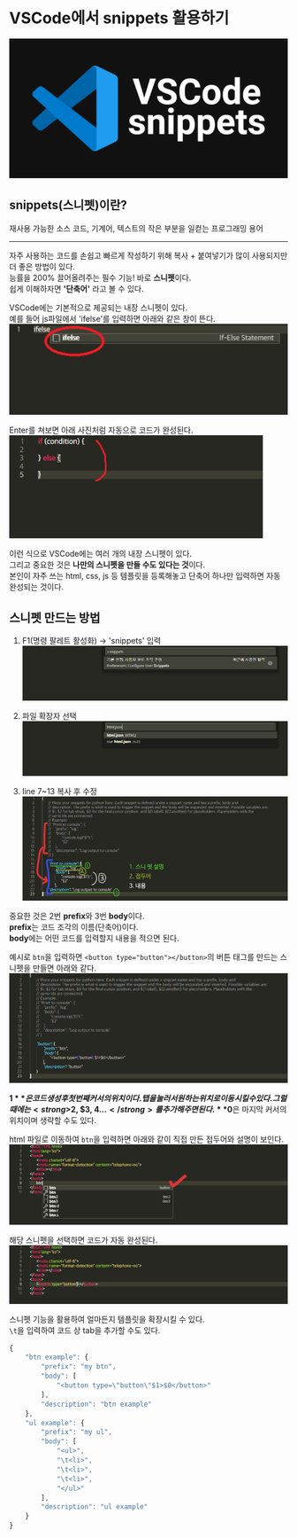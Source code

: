 # **VSCode에서 snippets 활용하기**

![snippets](thumb.jpg)

## **snippets(스니펫)이란?**
재사용 가능한 소스 코드, 기계어, 텍스트의 작은 부분을 일컫는 프로그래밍 용어

---

자주 사용하는 코드를 손쉽고 빠르게 작성하기 위해 복사 + 붙여넣기가 많이 사용되지만 더 좋은 방법이 있다.  
능률을 200% 끌어올려주는 필수 기능! 바로 **스니펫**이다.  
쉽게 이해하자면 **'단축어'** 라고 볼 수 있다.

VSCode에는 기본적으로 제공되는 내장 스니펫이 있다.  
예를 들어 js파일에서 'ifelse'를 입력하면 아래와 같은 창이 뜬다.  
![](img_1.png)

Enter를 쳐보면 아래 사진처럼 자동으로 코드가 완성된다.  
![](img_2.png)

이런 식으로 VSCode에는 여러 개의 내장 스니펫이 있다.  
그리고 중요한 것은 **나만의 스니펫을 만들 수도 있다는 것**이다.  
본인이 자주 쓰는 html, css, js  등 템플릿을 등록해놓고 단축어 하나만 입력하면 자동 완성되는 것이다.

## **스니펫 만드는 방법**
1) F1(명령 팔레트 활성화) -> 'snippets' 입력
![](img_3.png)

2) 파일 확장자 선택
![](img_4.png)

3) line 7~13 복사 후 수정
![](img_5.png)

중요한 것은 2번 **prefix**와 3번 **body**이다.  
**prefix**는 코드 조각의 이름(단축어)이다.  
**body**에는 어떤 코드를 입력할지 내용을 적으면 된다.

예시로 `btn`을 입력하면 `<button type="button"></button>`의 버튼 태그를 만드는 스니펫을 만들면 아래와 같다.  
![](img_6.png)

**$1**은 코드 생성 후 첫 번째 커서의 위치이다.  
탭을 눌러서 원하는 위치로 이동시킬 수 있다.  
그럴 때에는 <strong>$2, $3, $4...</strong>를 추가해주면 된다.  
**$0**은 마지막 커서의 위치이며 생략할 수도 있다.

html 파일로 이동하여 `btn`을 입력하면 아래와 같이 직접 만든 접두어와 설명이 보인다.  
![](img_7.png)

해당 스니펫을 선택하면 코드가 자동 완성된다.  
![](img_8.png)

스니펫 기능을 활용하여 얼마든지 템플릿을 확장시킬 수 있다.  
`\t`을 입력하여 코드 상 tab을 추가할 수도 있다.
```js
{
	"btn example": {
		"prefix": "my btn",
		"body": [
			"<button type=\"button\"$1>$0</button>"
		],
		"description": "btn example"
	},
	"ul example": {
		"prefix": "my ul",
		"body": [
			"<ul>",
			"\t<li>",
			"\t<li>",
			"\t<li>",
			"</ul>"
		],
		"description": "ul example"
	}
}
```